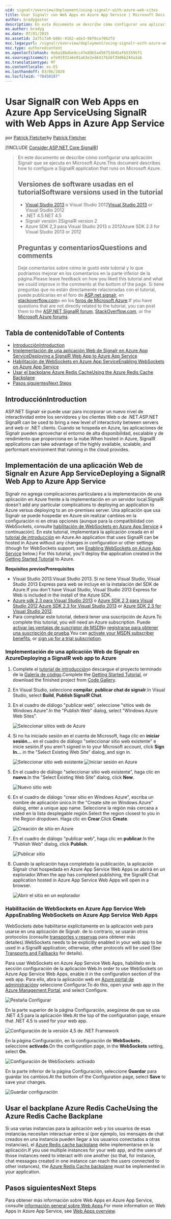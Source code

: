 ```yaml
---
uid: signalr/overview/deployment/using-signalr-with-azure-web-sites
title: Usar Signalr con Web Apps en Azure App Service | Microsoft Docs
author: bradygaster
description: En este documento se describe cómo configurar una aplicación Signalr que se ejecuta en Microsoft Azure. Versiones de software usadas en el tutorial Visual Studio 2013 o vis...
ms.author: bradyg
ms.date: 07/01/2015
ms.assetid: 2a7517a0-b88c-4162-ade3-9bf6ca7062fd
msc.legacyurl: /signalr/overview/deployment/using-signalr-with-azure-web-sites
msc.type: authoredcontent
ms.openlocfilehash: 0e6a18bdbe9cc47e89b5a458753845afb53595f1
ms.sourcegitcommit: e7e91932a6e91a63e2e46417626f39d6b244a3ab
ms.translationtype: MT
ms.contentlocale: es-ES
ms.lasthandoff: 03/06/2020
ms.locfileid: "78450187"
---
```

# <a name="using-signalr-with-web-apps-in-azure-app-service"></a><span data-ttu-id="de9a7-104">Usar SignalR con Web Apps en Azure App Service</span><span class="sxs-lookup"><span data-stu-id="de9a7-104">Using SignalR with Web Apps in Azure App Service</span></span>

<span data-ttu-id="de9a7-105">por [Patrick Fletcher](https://github.com/pfletcher)</span><span class="sxs-lookup"><span data-stu-id="de9a7-105">by [Patrick Fletcher](https://github.com/pfletcher)</span></span>

[!INCLUDE [Consider ASP.NET Core SignalR](~/includes/signalr/signalr-version-disambiguation.md)]

> <span data-ttu-id="de9a7-106">En este documento se describe cómo configurar una aplicación Signalr que se ejecuta en Microsoft Azure.</span><span class="sxs-lookup"><span data-stu-id="de9a7-106">This document describes how to configure a SignalR application that runs on Microsoft Azure.</span></span>
>
> ## <a name="software-versions-used-in-the-tutorial"></a><span data-ttu-id="de9a7-107">Versiones de software usadas en el tutorial</span><span class="sxs-lookup"><span data-stu-id="de9a7-107">Software versions used in the tutorial</span></span>
>
>
> - <span data-ttu-id="de9a7-108">[Visual Studio 2013](https://my.visualstudio.com/Downloads?q=visual%20studio%202013) o Visual Studio 2012</span><span class="sxs-lookup"><span data-stu-id="de9a7-108">[Visual Studio 2013](https://my.visualstudio.com/Downloads?q=visual%20studio%202013) or Visual Studio 2012</span></span>
> - <span data-ttu-id="de9a7-109">.NET 4.5</span><span class="sxs-lookup"><span data-stu-id="de9a7-109">.NET 4.5</span></span>
> - <span data-ttu-id="de9a7-110">Signalr versión 2</span><span class="sxs-lookup"><span data-stu-id="de9a7-110">SignalR version 2</span></span>
> - <span data-ttu-id="de9a7-111">Azure SDK 2,3 para Visual Studio 2013 o 2012</span><span class="sxs-lookup"><span data-stu-id="de9a7-111">Azure SDK 2.3 for Visual Studio 2013 or 2012</span></span>
>
>
>
> ## <a name="questions-and-comments"></a><span data-ttu-id="de9a7-112">Preguntas y comentarios</span><span class="sxs-lookup"><span data-stu-id="de9a7-112">Questions and comments</span></span>
>
> <span data-ttu-id="de9a7-113">Deje comentarios sobre cómo le gustó este tutorial y lo que podríamos mejorar en los comentarios en la parte inferior de la página.</span><span class="sxs-lookup"><span data-stu-id="de9a7-113">Please leave feedback on how you liked this tutorial and what we could improve in the comments at the bottom of the page.</span></span> <span data-ttu-id="de9a7-114">Si tiene preguntas que no están directamente relacionadas con el tutorial, puede publicarlas en el foro de [ASP.net signalr](https://forums.asp.net/1254.aspx/1?ASP+NET+SignalR), en [stackoverflow.com](http://stackoverflow.com/)o en los [foros de Microsoft Azure](https://social.msdn.microsoft.com/Forums/windowsazure/home?category=windowsazureplatform).</span><span class="sxs-lookup"><span data-stu-id="de9a7-114">If you have questions that are not directly related to the tutorial, you can post them to the [ASP.NET SignalR forum](https://forums.asp.net/1254.aspx/1?ASP+NET+SignalR), [StackOverflow.com](http://stackoverflow.com/), or the [Microsoft Azure forums](https://social.msdn.microsoft.com/Forums/windowsazure/home?category=windowsazureplatform).</span></span>

## <a name="table-of-contents"></a><span data-ttu-id="de9a7-115">Tabla de contenido</span><span class="sxs-lookup"><span data-stu-id="de9a7-115">Table of Contents</span></span>

- [<span data-ttu-id="de9a7-116">Introducción</span><span class="sxs-lookup"><span data-stu-id="de9a7-116">Introduction</span></span>](#introduction)
- [<span data-ttu-id="de9a7-117">Implementación de una aplicación Web de Signalr en Azure App Service</span><span class="sxs-lookup"><span data-stu-id="de9a7-117">Deploying a SignalR Web App to Azure App Service</span></span>](#deploying)
- [<span data-ttu-id="de9a7-118">Habilitación de WebSockets en Azure App Service</span><span class="sxs-lookup"><span data-stu-id="de9a7-118">Enabling WebSockets on Azure App Service</span></span>](#websocket)
- [<span data-ttu-id="de9a7-119">Usar el backplane Azure Redis Cache</span><span class="sxs-lookup"><span data-stu-id="de9a7-119">Using the Azure Redis Cache Backplane</span></span>](#backplane)
- [<span data-ttu-id="de9a7-120">Pasos siguientes</span><span class="sxs-lookup"><span data-stu-id="de9a7-120">Next Steps</span></span>](#nextsteps)

<a id="introduction"></a>
## <a name="introduction"></a><span data-ttu-id="de9a7-121">Introducción</span><span class="sxs-lookup"><span data-stu-id="de9a7-121">Introduction</span></span>

<span data-ttu-id="de9a7-122">ASP.NET Signalr se puede usar para incorporar un nuevo nivel de interactividad entre los servidores y los clientes Web o de .NET.</span><span class="sxs-lookup"><span data-stu-id="de9a7-122">ASP.NET SignalR can be used to bring a new level of interactivity between servers and web or .NET clients.</span></span> <span data-ttu-id="de9a7-123">Cuando se hospeda en Azure, las aplicaciones de Signalr pueden aprovechar el entorno de alta disponibilidad, escalable y de rendimiento que proporciona en la nube.</span><span class="sxs-lookup"><span data-stu-id="de9a7-123">When hosted in Azure, SignalR applications can take advantage of the highly available, scalable, and performant environment that running in the cloud provides.</span></span>

<a id="deploying"></a>
## <a name="deploying-a-signalr-web-app-to-azure-app-service"></a><span data-ttu-id="de9a7-124">Implementación de una aplicación Web de Signalr en Azure App Service</span><span class="sxs-lookup"><span data-stu-id="de9a7-124">Deploying a SignalR Web App to Azure App Service</span></span>

<span data-ttu-id="de9a7-125">Signalr no agrega complicaciones particulares a la implementación de una aplicación en Azure frente a la implementación en un servidor local.</span><span class="sxs-lookup"><span data-stu-id="de9a7-125">SignalR doesn't add any particular complications to deploying an application to Azure versus deploying to an on-premises server.</span></span> <span data-ttu-id="de9a7-126">Una aplicación que usa Signalr se puede hospedar en Azure sin realizar cambios en la configuración ni en otras opciones (aunque para la compatibilidad con WebSockets, consulte [habilitación de WebSockets en Azure App Service](#websocket) a continuación). En este tutorial, implementará la aplicación creada en el [tutorial de introducción](../getting-started/tutorial-getting-started-with-signalr.md) en Azure.</span><span class="sxs-lookup"><span data-stu-id="de9a7-126">An application that uses SignalR can be hosted in Azure without any changes in configuration or other settings (though for WebSockets support, see [Enabling WebSockets on Azure App Service](#websocket) below.) For this tutorial, you'll deploy the application created in the [Getting Started Tutorial](../getting-started/tutorial-getting-started-with-signalr.md) to Azure.</span></span>

<span data-ttu-id="de9a7-127">**Requisitos previos**</span><span class="sxs-lookup"><span data-stu-id="de9a7-127">**Prerequisites**</span></span>

- <span data-ttu-id="de9a7-128">Visual Studio 2013.</span><span class="sxs-lookup"><span data-stu-id="de9a7-128">Visual Studio 2013.</span></span> <span data-ttu-id="de9a7-129">Si no tiene Visual Studio, Visual Studio 2013 Express para web se incluye en la instalación del SDK de Azure.</span><span class="sxs-lookup"><span data-stu-id="de9a7-129">If you don't have Visual Studio, Visual Studio 2013 Express for Web is included in the install of the Azure SDK.</span></span>
- <span data-ttu-id="de9a7-130">[Azure sdk 2,3 para Visual Studio 2013](https://go.microsoft.com/fwlink/?linkid=324322&clcid=0x409) o [Azure SDK 2,3 para Visual Studio 2012](https://go.microsoft.com/fwlink/p/?linkid=323511).</span><span class="sxs-lookup"><span data-stu-id="de9a7-130">[Azure SDK 2.3 for Visual Studio 2013](https://go.microsoft.com/fwlink/?linkid=324322&clcid=0x409) or [Azure SDK 2.3 for Visual Studio 2012](https://go.microsoft.com/fwlink/p/?linkid=323511).</span></span>
- <span data-ttu-id="de9a7-131">Para completar este tutorial, deberá tener una suscripción de Azure.</span><span class="sxs-lookup"><span data-stu-id="de9a7-131">To complete this tutorial, you will need an Azure subscription.</span></span> <span data-ttu-id="de9a7-132">Puede [activar las ventajas de suscriptor de MSDN](https://azure.microsoft.com/pricing/member-offers/msdn-benefits-details/)o [registrarse para obtener una suscripción de prueba](https://azure.microsoft.com/pricing/free-trial/).</span><span class="sxs-lookup"><span data-stu-id="de9a7-132">You can [activate your MSDN subscriber benefits](https://azure.microsoft.com/pricing/member-offers/msdn-benefits-details/), or [sign up for a trial subscription](https://azure.microsoft.com/pricing/free-trial/).</span></span>

### <a name="deploying-a-signalr-web-app-to-azure"></a><span data-ttu-id="de9a7-133">Implementación de una aplicación Web de Signalr en Azure</span><span class="sxs-lookup"><span data-stu-id="de9a7-133">Deploying a SignalR web app to Azure</span></span>

1. <span data-ttu-id="de9a7-134">Complete el [tutorial de introducción](../getting-started/tutorial-getting-started-with-signalr.md)o descargue el proyecto terminado de la [Galería de código](https://code.msdn.microsoft.com/SignalR-Getting-Started-b9d18aa9).</span><span class="sxs-lookup"><span data-stu-id="de9a7-134">Complete the [Getting Started Tutorial](../getting-started/tutorial-getting-started-with-signalr.md), or download the finished project from [Code Gallery](https://code.msdn.microsoft.com/SignalR-Getting-Started-b9d18aa9).</span></span>
2. <span data-ttu-id="de9a7-135">En Visual Studio, seleccione **compilar**, **publicar chat de signalr**.</span><span class="sxs-lookup"><span data-stu-id="de9a7-135">In Visual Studio, select **Build**, **Publish SignalR Chat**.</span></span>
3. <span data-ttu-id="de9a7-136">En el cuadro de diálogo "publicar web", seleccione "sitios web de Windows Azure".</span><span class="sxs-lookup"><span data-stu-id="de9a7-136">In the "Publish Web" dialog, select "Windows Azure Web Sites".</span></span>

    ![Seleccionar sitios web de Azure](using-signalr-with-azure-web-sites/_static/image1.png)
4. <span data-ttu-id="de9a7-138">Si no ha iniciado sesión en el cuenta de Microsoft, haga clic en **iniciar sesión...** en el cuadro de diálogo "seleccionar sitio web existente" e inicie sesión.</span><span class="sxs-lookup"><span data-stu-id="de9a7-138">If you aren't signed in to your Microsoft account, click **Sign In...** in the "Select Existing Web Site" dialog, and sign in.</span></span>

    ![Seleccionar sitio web existente](using-signalr-with-azure-web-sites/_static/image2.png)    ![Iniciar sesión en Azure](using-signalr-with-azure-web-sites/_static/image3.png)
5. <span data-ttu-id="de9a7-141">En el cuadro de diálogo "seleccionar sitio web existente", haga clic en **nuevo**.</span><span class="sxs-lookup"><span data-stu-id="de9a7-141">In the "Select Existing Web Site" dialog, click **New**.</span></span>

    ![Nuevo sitio web](using-signalr-with-azure-web-sites/_static/image4.png)
6. <span data-ttu-id="de9a7-143">En el cuadro de diálogo "crear sitio en Windows Azure", escriba un nombre de aplicación único.</span><span class="sxs-lookup"><span data-stu-id="de9a7-143">In the "Create site on Windows Azure" dialog, enter a unique app name.</span></span> <span data-ttu-id="de9a7-144">Seleccione la región más cercana a usted en la lista desplegable región.</span><span class="sxs-lookup"><span data-stu-id="de9a7-144">Select the region closest to you in the Region dropdown.</span></span> <span data-ttu-id="de9a7-145">Haga clic en **Crear**.</span><span class="sxs-lookup"><span data-stu-id="de9a7-145">Click **Create**.</span></span>

    ![Creación de sitio en Azure](using-signalr-with-azure-web-sites/_static/image5.png)
7. <span data-ttu-id="de9a7-147">En el cuadro de diálogo "publicar web", haga clic en **publicar**.</span><span class="sxs-lookup"><span data-stu-id="de9a7-147">In the "Publish Web" dialog, click **Publish**.</span></span>

    ![Publicar sitio](using-signalr-with-azure-web-sites/_static/image6.png)
8. <span data-ttu-id="de9a7-149">Cuando la aplicación haya completado la publicación, la aplicación Signalr chat hospedada en Azure App Service Web Apps se abrirá en un explorador.</span><span class="sxs-lookup"><span data-stu-id="de9a7-149">When the app has completed publishing, the SignalR Chat application hosted in Azure App Service Web Apps will open in a browser.</span></span>

    ![Abrir el sitio en un explorador](using-signalr-with-azure-web-sites/_static/image7.png)

<a id="websocket"></a>
### <a name="enabling-websockets-on-azure-app-service-web-apps"></a><span data-ttu-id="de9a7-151">Habilitación de WebSockets en Azure App Service Web Apps</span><span class="sxs-lookup"><span data-stu-id="de9a7-151">Enabling WebSockets on Azure App Service Web Apps</span></span>

<span data-ttu-id="de9a7-152">WebSockets debe habilitarse explícitamente en la aplicación web para usarse en una aplicación de Signalr. de lo contrario, se usarán otros protocolos (consulte [transportes y reservas](../getting-started/introduction-to-signalr.md#transports) para obtener más detalles).</span><span class="sxs-lookup"><span data-stu-id="de9a7-152">WebSockets needs to be explicitly enabled in your web app to be used in a SignalR application; otherwise, other protocols will be used (See [Transports and Fallbacks](../getting-started/introduction-to-signalr.md#transports) for details).</span></span>

<span data-ttu-id="de9a7-153">Para usar WebSockets en Azure App Service Web Apps, habilítelo en la sección configuración de la aplicación Web.</span><span class="sxs-lookup"><span data-stu-id="de9a7-153">In order to use WebSockets on Azure App Service Web Apps, enable it in the configuration section of the web app.</span></span> <span data-ttu-id="de9a7-154">Para ello, abra la aplicación web en [Azure portal de administración](https://manage.windowsazure.com/)y seleccione Configurar.</span><span class="sxs-lookup"><span data-stu-id="de9a7-154">To do this, open your web app in the [Azure Management Portal](https://manage.windowsazure.com/), and select Configure.</span></span>

![Pestaña Configurar](using-signalr-with-azure-web-sites/_static/image8.png)

<span data-ttu-id="de9a7-156">En la parte superior de la página Configuración, asegúrese de que se usa .NET 4,5 para la aplicación Web.</span><span class="sxs-lookup"><span data-stu-id="de9a7-156">At the top of the configuration page, ensure that .NET 4.5 is used for your web app.</span></span>

![Configuración de la versión 4,5 de .NET Framework](using-signalr-with-azure-web-sites/_static/image9.png)

<span data-ttu-id="de9a7-158">En la página Configuración, en la configuración de **WebSockets** , seleccione **activado**.</span><span class="sxs-lookup"><span data-stu-id="de9a7-158">On the configuration page, in the **WebSockets** setting, select **On**.</span></span>

![Configuración de WebSockets: activado](using-signalr-with-azure-web-sites/_static/image10.png)

<span data-ttu-id="de9a7-160">En la parte inferior de la página Configuración, seleccione **Guardar** para guardar los cambios.</span><span class="sxs-lookup"><span data-stu-id="de9a7-160">At the bottom of the Configuration page, select **Save** to save your changes.</span></span>

![Guardar configuración](using-signalr-with-azure-web-sites/_static/image11.png)

<a id="backplane"></a>
## <a name="using-the-azure-redis-cache-backplane"></a><span data-ttu-id="de9a7-162">Usar el backplane Azure Redis Cache</span><span class="sxs-lookup"><span data-stu-id="de9a7-162">Using the Azure Redis Cache Backplane</span></span>

<span data-ttu-id="de9a7-163">Si usa varias instancias para la aplicación web y los usuarios de esas instancias necesitan interactuar entre sí (por ejemplo, los mensajes de chat creados en una instancia pueden llegar a los usuarios conectados a otras instancias), el [Azure Redis cache backplane](../performance/scaleout-with-redis.md) debe implementarse en la aplicación.</span><span class="sxs-lookup"><span data-stu-id="de9a7-163">If you use multiple instances for your web app, and the users of those instances need to interact with one another (so that, for instance, chat messages created in one instance can reach the users connected to other instances), the [Azure Redis Cache backplane](../performance/scaleout-with-redis.md) must be implemented in your application.</span></span>

<a id="nextsteps"></a>
## <a name="next-steps"></a><span data-ttu-id="de9a7-164">Pasos siguientes</span><span class="sxs-lookup"><span data-stu-id="de9a7-164">Next Steps</span></span>

<span data-ttu-id="de9a7-165">Para obtener más información sobre Web Apps en Azure App Service, consulte [información general sobre Web Apps](https://azure.microsoft.com/documentation/articles/app-service-web-overview/).</span><span class="sxs-lookup"><span data-stu-id="de9a7-165">For more information on Web Apps in Azure App Service, see [Web Apps overview](https://azure.microsoft.com/documentation/articles/app-service-web-overview/).</span></span>
